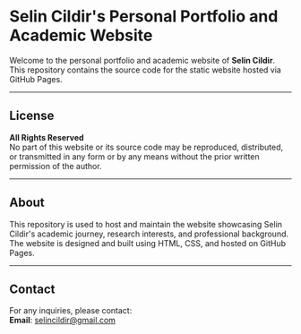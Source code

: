 # Selin Cildir's Personal Portfolio and Academic Website

Welcome to the personal portfolio and academic website of **Selin Cildir**. This repository contains the source code for the static website hosted via GitHub Pages.

---

## License

**All Rights Reserved**  
No part of this website or its source code may be reproduced, distributed, or transmitted in any form or by any means without the prior written permission of the author.

---

## About

This repository is used to host and maintain the website showcasing Selin Cildir's academic journey, research interests, and professional background. The website is designed and built using HTML, CSS, and hosted on GitHub Pages.

---

## Contact

For any inquiries, please contact:  
**Email**: [selincildir@gmail.com](mailto:selincildir@gmail.com)
